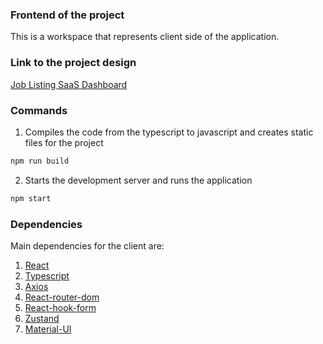### Frontend of the project

This is a workspace that represents client side of the application.

### Link to the project design

[Job Listing SaaS Dashboard](<https://www.figma.com/file/Kk9QCQFwJ0tgvnmuGshuGa/Job-Listing---SaaS-Dashboard---Omnicreativora-(Community)?type=design&node-id=189%3A33202&mode=design&t=2KmVj2TxX5C65GrQ-1>)

### Commands

1. Compiles the code from the typescript to javascript and creates static files for the project

```bash
npm run build
```

2. Starts the development server and runs the application

```bash
npm start
```

### Dependencies

Main dependencies for the client are:

1. [React](https://react.dev/reference/react)
2. [Typescript](https://www.typescriptlang.org/docs/)
3. [Axios](https://axios-http.com/docs/intro)
4. [React-router-dom](https://reactrouter.com/en/main)
5. [React-hook-form](https://react-hook-form.com/)
6. [Zustand](https://zustand-demo.pmnd.rs/)
7. [Material-UI](https://mui.com/material-ui/getting-started/)
